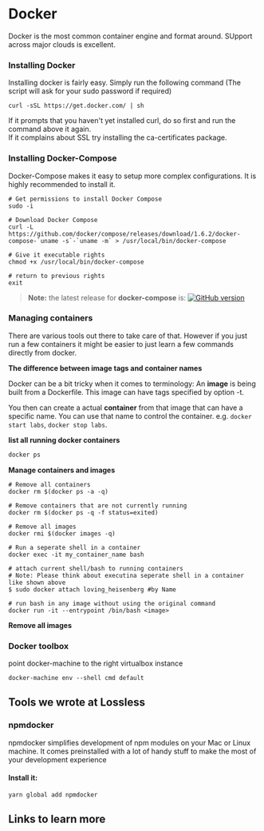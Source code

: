 # Docker
Docker is the most common container engine and format around. SUpport across major clouds is excellent.

### Installing Docker
Installing docker is fairly easy. Simply run the following command
(The script will ask for your sudo password if required)

    curl -sSL https://get.docker.com/ | sh
    
If it prompts that you haven't yet installed curl, do so first and run the command above it again.  
If it complains about SSL try installing the ca-certificates package.

### Installing Docker-Compose

Docker-Compose makes it easy to setup more complex configurations. It is highly recommended to install it.

```
# Get permissions to install Docker Compose
sudo -i

# Download Docker Compose
curl -L https://github.com/docker/compose/releases/download/1.6.2/docker-compose-`uname -s`-`uname -m` > /usr/local/bin/docker-compose

# Give it executable rights
chmod +x /usr/local/bin/docker-compose

# return to previous rights
exit
```
> **Note:** the latest release for **docker-compose** is: [![GitHub version](https://badge.fury.io/gh/docker%2Fcompose.svg)](https://badge.fury.io/gh/docker%2Fcompose)

### Managing containers
There are various tools out there to take care of that. However if you just run a few containers it might be easier to just learn a few commands directly from docker.

**The difference between image tags and container names**

Docker can be a bit tricky when it comes to terminology: An **image** is being built from a Dockerfile. This image can have tags specified by option -t.

You then can create a actual **container** from that image that can have a specific name. You can use that name to control the container. e.g. `docker start labs`, `docker stop labs`.

**list all running docker containers**

```sh
docker ps
```

**Manage containers and images**

```shell
# Remove all containers
docker rm $(docker ps -a -q)

# Remove containers that are not currently running
docker rm $(docker ps -q -f status=exited)

# Remove all images
docker rmi $(docker images -q)

# Run a seperate shell in a container
docker exec -it my_container_name bash

# attach current shell/bash to running containers
# Note: Please think about executina seperate shell in a container like shown above
$ sudo docker attach loving_heisenberg #by Name

# run bash in any image without using the original command
docker run -it --entrypoint /bin/bash <image>
```

**Remove all images**

### Docker toolbox
point docker-machine to the right virtualbox instance

```shell
docker-machine env --shell cmd default
```

## Tools we wrote at Lossless

### npmdocker
npmdocker simplifies development of npm modules on your Mac or Linux machine.
It comes preinstalled with a lot of handy stuff to make the most of your development experience

#### Install it:

```shell
yarn global add npmdocker
```

## Links to learn more
